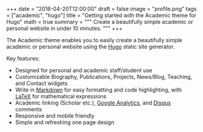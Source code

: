 +++
date = "2016-04-20T12:00:00"
draft = false
image = "profile.png"
tags = ["academic", "hugo"]
title = "Getting started with the Academic theme for Hugo"
math = true
summary = """
Create a beautifully simple academic or personal website in under 10 minutes.
"""
+++

The Academic theme enables you to easily create a beautifully simple academic or personal website using the [Hugo](https://gohugo.io) static site generator.

Key features:

- Designed for personal and academic staff/student use
- Customizable Biography, Publications, Projects, News/Blog, Teaching, and Contact widgets
- Write in [Markdown](https://github.com/adam-p/markdown-here/wiki/Markdown-Cheatsheet) for easy formatting and code highlighting, with [LaTeX](https://en.wikibooks.org/wiki/LaTeX/Mathematics) for mathematical expressions
- Academic linking (Scholar etc.), [Google Analytics](https://analytics.google.com), and [Disqus](https://disqus.com) comments
- Responsive and mobile friendly
- Simple and refreshing one page design
